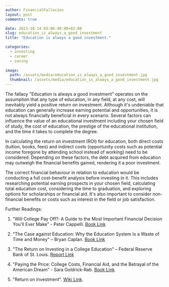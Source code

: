```yaml
---
author: FinancialFallacies
layout: post
comments: true

date: 2023-10-14 03:06:40:00+02:00  
slug: education_is_always_a_good_investment
title: "Education is always a good investment."

categories:
  - investing
  - career
  - saving
  
image:
  path: /assets/media/education_is_always_a_good_investment.jpg
  thumbnail: /assets/media/education_is_always_a_good_investment.jpg
---
```


The fallacy "Education is always a good investment" operates on the assumption that any type of education, in any field, at any cost, will inevitably yield a positive return on investment. Although it's undeniable that education can generally increase earning potential and opportunities, it is not always financially beneficial in every scenario. Several factors can influence the value of an educational investment including your chosen field of study, the cost of education, the prestige of the educational institution, and the time it takes to complete the degree.

In calculating the return on investment (ROI) for education, both direct costs (tuition, books, fees) and indirect costs (opportunity costs such as potential income foregone by attending school instead of working) need to be considered. Depending on these factors, the debt acquired from education may outweigh the financial benefits gained, rendering it a poor investment.

The correct financial behaviour in relation to education would be conducting a full cost-benefit analysis before investing in it. This includes researching potential earning prospects in your chosen field, calculating total education cost, considering the time to graduation, and exploring options for scholarships or financial aid. It's also important to consider non-financial benefits or costs such as interest in the field or job satisfaction.

Further Readings:
1. "Will College Pay Off?: A Guide to the Most Important Financial Decision You'll Ever Make" - Peter Cappelli. [Book Link](https://music.amazon.com/es-cl/podcasts/1145ebdf-dc85-4939-a6e5-1636548aa19c/what's-brewing-cccsfaaa)

2. "The Case against Education: Why the Education System Is a Waste of Time and Money" – Bryan Caplan. [Book Link](https://www.amazon.com/Case-against-Education-System-Waste/dp/0691174652/ref=nosim?tag=financialfall-20)

3. "The Return on Investing in a College Education" – Federal Reserve Bank of St. Louis. [Report Link](https://www.stlouisfed.org/publications/regional-economist/2023/mar/return-investing-college-education)

4. "Paying the Price: College Costs, Financial Aid, and the Betrayal of the American Dream” - Sara Goldrick-Rab. [Book Link](https://www.amazon.com/Paying-Price-Financial-Betrayal-American/dp/022640434X/ref=nosim?tag=financialfall-20)

5. "Return on Investment". [Wiki Link](https://en.wikipedia.org/wiki/Return_on_investment).
